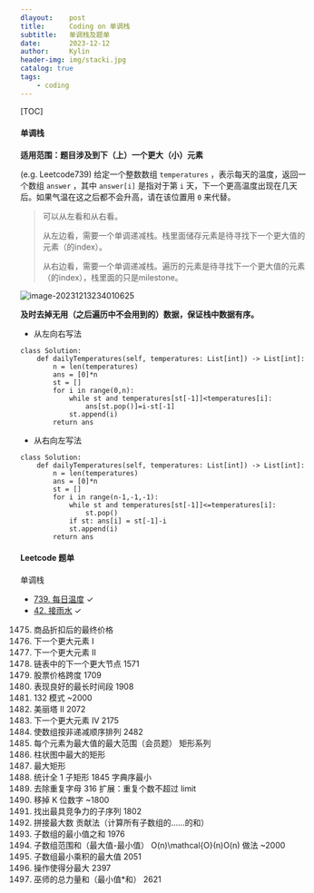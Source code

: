```yaml
---
dlayout:    post
title:      Coding on 单调栈
subtitle:   单调栈及题单
date:       2023-12-12
author:     Kylin
header-img: img/stacki.jpg
catalog: true
tags:
    - coding
---
```




[TOC]

#### 单调栈

**适用范围：题目涉及到下（上）一个更大（小）元素**



(e.g. Leetcode739) 给定一个整数数组 `temperatures` ，表示每天的温度，返回一个数组 `answer` ，其中 `answer[i]` 是指对于第 `i` 天，下一个更高温度出现在几天后。如果气温在这之后都不会升高，请在该位置用 `0` 来代替。

> 可以从左看和从右看。
>
> 从左边看，需要一个单调递减栈。栈里面储存元素是待寻找下一个更大值的元素（的index）。
>
> 从右边看，需要一个单调递减栈。遍历的元素是待寻找下一个更大值的元素（的index），栈里面的只是milestone。

![image-20231213234010625](https://kylinhub.oss-cn-shanghai.aliyuncs.com/image-20231213234010625.png)

  **及时去掉无用（之后遍历中不会用到的）数据，保证栈中数据有序。**

- 从左向右写法

```
class Solution:
    def dailyTemperatures(self, temperatures: List[int]) -> List[int]:
        n = len(temperatures)
        ans = [0]*n
        st = []
        for i in range(0,n):
            while st and temperatures[st[-1]]<temperatures[i]:
                ans[st.pop()]=i-st[-1]
            st.append(i)
        return ans
```



- 从右向左写法

```
class Solution:
    def dailyTemperatures(self, temperatures: List[int]) -> List[int]:
        n = len(temperatures)
        ans = [0]*n
        st = []
        for i in range(n-1,-1,-1):
            while st and temperatures[st[-1]]<=temperatures[i]:
                st.pop()
            if st: ans[i] = st[-1]-i
            st.append(i)
        return ans
```




#### Leetcode 题单

单调栈

- [739. 每日温度](https://leetcode.cn/problems/daily-temperatures/) ✓
- [42. 接雨水](https://leetcode.cn/problems/trapping-rain-water/) ✓

1475. 商品折扣后的最终价格
496. 下一个更大元素 I
503. 下一个更大元素 II
1019. 链表中的下一个更大节点 1571
901. 股票价格跨度 1709
1124. 表现良好的最长时间段 1908
456. 132 模式 ~2000
2866. 美丽塔 II 2072
2454. 下一个更大元素 IV 2175
2289. 使数组按非递减顺序排列 2482
2832. 每个元素为最大值的最大范围（会员题）
矩形系列
84. 柱状图中最大的矩形
85. 最大矩形
1504. 统计全 1 子矩形 1845
字典序最小
316. 去除重复字母
316 扩展：重复个数不超过 limit
402. 移掉 K 位数字 ~1800
1673. 找出最具竞争力的子序列 1802
321. 拼接最大数
贡献法（计算所有子数组的……的和）
907. 子数组的最小值之和 1976
2104. 子数组范围和（最大值-最小值） O(n)\mathcal{O}(n)O(n) 做法 ~2000
1856. 子数组最小乘积的最大值 2051
2818. 操作使得分最大 2397
2281. 巫师的总力量和（最小值*和） 2621
